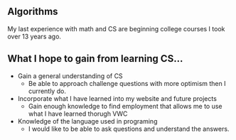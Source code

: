 ## Algorithms

My last experience with math and CS are beginning college courses I took over 13 years ago.

## What I hope to gain from learning CS...
* Gain a general understanding of CS
  * Be able to approach challenge questions with more optimism then I currently do. 
* Incorporate what I have learned into my website and future projects
  * Gain enough knowledge to find employment that allows me to use what I have learned thorugh VWC
* Knowledge of the language used in programing
  * I would like to be able to ask questions and understand the answers.
  
  
